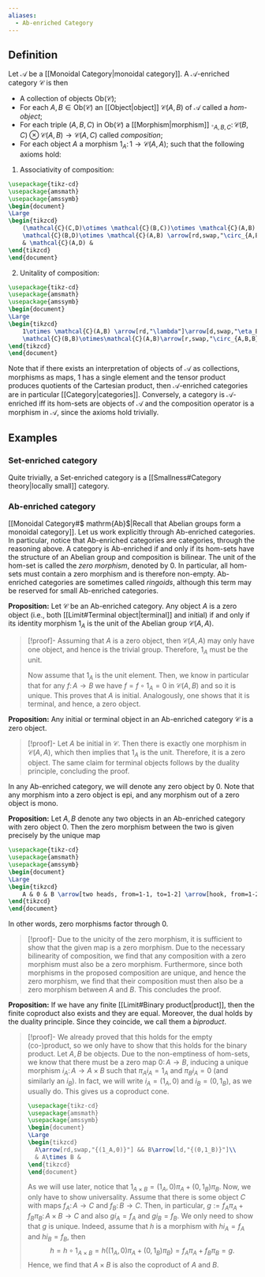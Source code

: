 ```yaml
---
aliases:
  - Ab-enriched Category
---
```

## Definition
Let $\mathcal{A}$ be a [[Monoidal Category|monoidal category]]. A $\mathcal{A}$-enriched category $\mathcal{C}$ is then
- A collection of objects $\mathrm{Ob}(\mathcal{C})$;
- For each $A,B\in\mathrm{Ob}(\mathcal{C})$ an [[Object|object]] $\mathcal{C}(A,B)$ of $\mathcal{A}$ called a *hom-object*;
- For each triple $(A,B,C)$ in $\mathrm{Ob}(\mathcal{C})$ a [[Morphism|morphism]] $\circ_{A,B,C}\colon \mathcal{C}(B,C)\otimes\mathcal{C}(A,B)\to\mathcal{C}(A,C)$ called *composition*;
- For each object $A$ a morphism $1_A\colon 1\to \mathcal{C}(A,A)$;
such that the following axioms hold:
1. Associativity of composition:
```tikz
\usepackage{tikz-cd}
\usepackage{amsmath}
\usepackage{amssymb}
\begin{document}
\Large
\begin{tikzcd}
	(\mathcal{C}(C,D)\otimes \mathcal{C}(B,C))\otimes \mathcal{C}(A,B) \arrow[d,swap,"\circ_{B,C,D}\otimes 1"] \arrow[rr,"a"] && \mathcal{C}(C,D)\otimes (\mathcal{C}(B,C)\otimes \mathcal{C}(A,B))\arrow[d,"1\otimes\circ_{A,B,C}"]\\
	\mathcal{C}(B,D)\otimes \mathcal{C}(A,B) \arrow[rd,swap,"\circ_{A,B,D}"] && \mathcal{C}(C,D)\otimes \mathcal{C}(A,C) \arrow[ld,"\circ_{A,C,D}"]\\
	& \mathcal{C}(A,D) &
\end{tikzcd}
\end{document}
```
2. Unitality of composition:
```tikz
\usepackage{tikz-cd}
\usepackage{amsmath}
\usepackage{amssymb}
\begin{document}
\Large
\begin{tikzcd}
	1\otimes \mathcal{C}(A,B) \arrow[rd,"\lambda"]\arrow[d,swap,"\eta_B\otimes 1"] && \mathcal{C}(A,B)\otimes 1 \arrow[ld,swap,"\rho"]\arrow[d,"1\otimes\eta_A"]\\
	\mathcal{C}(B,B)\otimes\mathcal{C}(A,B)\arrow[r,swap,"\circ_{A,B,B}"] & \mathcal{C}(A,B) & \mathcal{C}(A,B)\otimes \mathcal{C}(A,A) \arrow[l,"\circ_{A,A,B}"]
\end{tikzcd}
\end{document}
```

Note that if there exists an interpretation of objects of $\mathcal{A}$ as collections, morphisms as maps, $1$ has a single element and the tensor product produces quotients of the Cartesian product, then $\mathcal{A}$-enriched categories are in particular [[Category|categories]].
Conversely, a category is $\mathcal{A}$-enriched iff its hom-sets are objects of $\mathcal{A}$ and the composition operator is a morphism in $\mathcal{A}$, since the axioms hold trivially.
## Examples
### $\mathrm{Set}$-enriched category
Quite trivially, a $\mathrm{Set}$-enriched category is a [[Smallness#Category theory|locally small]] category.
### $\mathrm{Ab}$-enriched category
[[Monoidal Category#$ mathrm{Ab}$|Recall that Abelian groups form a monoidal category]]. Let us work explicitly through $\mathrm{Ab}$-enriched categories. In particular, notice that $\mathrm{Ab}$-enriched categories are categories, through the reasoning above.
A category is $\mathrm{Ab}$-enriched if and only if its hom-sets have the structure of an Abelian group and composition is bilinear. The unit of the hom-set is called the *zero morphism*, denoted by $0$. In particular, all hom-sets must contain a zero morphism and is therefore non-empty.
$\mathrm{Ab}$-enriched categories are sometimes called *ringoids*, although this term may be reserved for small $\mathrm{Ab}$-enriched categories.

**Proposition:** Let $\mathcal{C}$ be an $\mathrm{Ab}$-enriched category. Any object $A$ is a zero object (i.e., both [[Limit#Terminal object|terminal]] and initial) if and only if its identity morphism $1_A$ is the unit of the Abelian group $\mathcal{C}(A,A)$.
>[!proof]-
>Assuming that $A$ is a zero object, then $\mathcal{C}(A,A)$ may only have one object, and hence is the trivial group. Therefore, $1_A$ must be the unit.
>
>Now assume that $1_A$ is the unit element. Then, we know in particular that for any $f\colon A\to B$ we have $f = f\circ 1_A = 0$ in $\mathcal{C}(A,B)$ and so it is unique. This proves that $A$ is initial. Analogously, one shows that it is terminal, and hence, a zero object.

**Proposition:** Any initial or terminal object in an $\mathrm{Ab}$-enriched category $\mathcal{C}$ is a zero object.
>[!proof]-
>Let $A$ be initial in $\mathcal{C}$. Then there is exactly one morphism in $\mathcal{C}(A,A)$, which then implies that $1_A$ is the unit. Therefore, it is a zero object.
>The same claim for terminal objects follows by the duality principle, concluding the proof.

In any $\mathrm{Ab}$-enriched category, we will denote any zero object by $0$. Note that any morphism into a zero object is epi, and any morphism out of a zero object is mono.

**Proposition:** Let $A,B$ denote any two objects in an $\mathrm{Ab}$-enriched category with zero object $0$. Then the zero morphism between the two is given precisely by the unique map
```tikz
\usepackage{tikz-cd}
\usepackage{amsmath}
\usepackage{amssymb}
\begin{document}
\Large
\begin{tikzcd}
	A & 0 & B \arrow[two heads, from=1-1, to=1-2] \arrow[hook, from=1-2, to=1-3]
\end{tikzcd}
\end{document}
```
In other words, zero morphisms factor through $0$.
>[!proof]-
>Due to the unicity of the zero morphism, it is sufficient to show that the given map is a zero morphism. Due to the necessary bilinearity of composition, we find that any composition with a zero morphism must also be a zero morphism. Furthermore, since both morphisms in the proposed composition are unique, and hence the zero morphism, we find that their composition must then also be a zero morphism between $A$ and $B$. This concludes the proof.

**Proposition:** If we have any finite [[Limit#Binary product|product]], then the finite coproduct also exists and they are equal. Moreover, the dual holds by the duality principle. Since they coincide, we call them a *biproduct*.
>[!proof]-
>We already proved that this holds for the empty (co-)product, so we only have to show that this holds for the binary product.
>Let $A,B$ be objects. Due to the non-emptiness of hom-sets, we know that there must be a zero map $0\colon A\to B$, inducing a unique morphism $i_A\colon A\to A\times B$ such that $\pi_Ai_A = 1_A$ and $\pi_Bi_A = 0$ (and similarly an $i_B$). In fact, we will write $i_A = (1_A,0)$ and $i_B = (0,1_B)$, as we usually do. This gives us a coproduct cone.
>```tikz
>\usepackage{tikz-cd}
>\usepackage{amsmath}
>\usepackage{amssymb}
>\begin{document}
>\Large
>\begin{tikzcd}
>	A\arrow[rd,swap,"{(1_A,0)}"] && B\arrow[ld,"{(0,1_B)}"]\\
>	& A\times B &
>\end{tikzcd}
>\end{document}
>```
>As we will use later, notice that $1_{A\times B} = (1_A,0)\pi_A + (0,1_B)\pi_B$.
>Now, we only have to show universality. Assume that there is some object $C$ with maps $f_A\colon A\to C$ and $f_B\colon B\to C$. Then, in particular, $g := f_A\pi_A + f_B\pi_B\colon A\times B\to C$ and also $gi_A = f_A$ and $gi_B = f_B$.
>We only need to show that $g$ is unique. Indeed, assume that $h$ is a morphism with $hi_A = f_A$ and $hi_B = f_B$, then
>$$h = h\circ 1_{A\times B} = h((1_A,0)\pi_A + (0,1_B)\pi_B) = f_A\pi_A + f_B\pi_B = g.$$
>Hence, we find that $A\times B$ is also the coproduct of $A$ and $B$.
